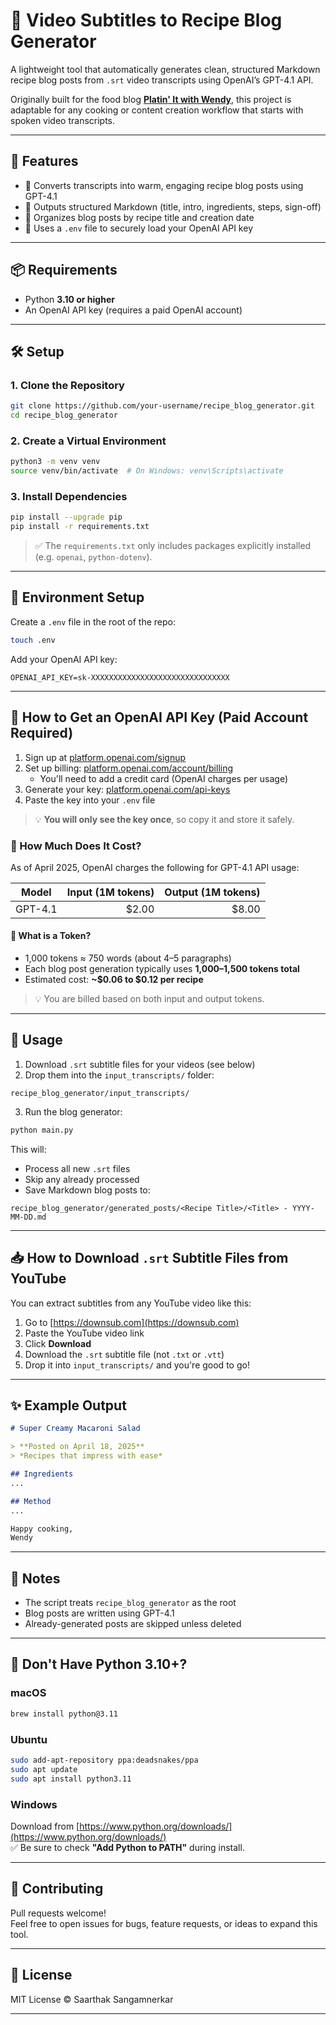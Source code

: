 # 🍳 Video Subtitles to Recipe Blog Generator

A lightweight tool that automatically generates clean, structured Markdown recipe blog posts from `.srt` video transcripts using OpenAI’s GPT-4.1 API.  

Originally built for the food blog [**Platin' It with Wendy**](https://www.youtube.com/@PlatinItWithWendy), this project is adaptable for any cooking or content creation workflow that starts with spoken video transcripts.

---

## 🚀 Features

- 🧠 Converts transcripts into warm, engaging recipe blog posts using GPT-4.1  
- 📝 Outputs structured Markdown (title, intro, ingredients, steps, sign-off)  
- 📂 Organizes blog posts by recipe title and creation date  
- 🔐 Uses a `.env` file to securely load your OpenAI API key

---

## 📦 Requirements

- Python **3.10 or higher**
- An OpenAI API key (requires a paid OpenAI account)

---

## 🛠️ Setup

### 1. Clone the Repository

```bash
git clone https://github.com/your-username/recipe_blog_generator.git
cd recipe_blog_generator
```

### 2. Create a Virtual Environment

```bash
python3 -m venv venv
source venv/bin/activate  # On Windows: venv\Scripts\activate
```

### 3. Install Dependencies

```bash
pip install --upgrade pip
pip install -r requirements.txt
```

> ✅ The `requirements.txt` only includes packages explicitly installed (e.g. `openai`, `python-dotenv`).

---

## 🔐 Environment Setup

Create a `.env` file in the root of the repo:

```bash
touch .env
```

Add your OpenAI API key:

```env
OPENAI_API_KEY=sk-XXXXXXXXXXXXXXXXXXXXXXXXXXXXXXX
```

---

## 🔑 How to Get an OpenAI API Key (Paid Account Required)

1. Sign up at [platform.openai.com/signup](https://platform.openai.com/signup)  
2. Set up billing: [platform.openai.com/account/billing](https://platform.openai.com/account/billing)  
   - You'll need to add a credit card (OpenAI charges per usage)
3. Generate your key: [platform.openai.com/api-keys](https://platform.openai.com/api-keys)  
4. Paste the key into your `.env` file

> 💡 **You will only see the key once**, so copy it and store it safely.

### 💸 How Much Does It Cost?

As of April 2025, OpenAI charges the following for GPT-4.1 API usage:

| Model     | Input (1M tokens) | Output (1M tokens) |
|-----------|------------------:|-------------------:|
| GPT-4.1   | $2.00             | $8.00              |

#### 🧠 What is a Token?

- 1,000 tokens ≈ 750 words (about 4–5 paragraphs)
- Each blog post generation typically uses **1,000–1,500 tokens total**
- Estimated cost: **~$0.06 to $0.12 per recipe**

> 💡 You are billed based on both input and output tokens.

---

## 📂 Usage

1. Download `.srt` subtitle files for your videos (see below)  
2. Drop them into the `input_transcripts/` folder:

```
recipe_blog_generator/input_transcripts/
```

3. Run the blog generator:

```bash
python main.py
```

This will:
- Process all new `.srt` files
- Skip any already processed
- Save Markdown blog posts to:

```
recipe_blog_generator/generated_posts/<Recipe Title>/<Title> - YYYY-MM-DD.md
```

---

## 📥 How to Download `.srt` Subtitle Files from YouTube

You can extract subtitles from any YouTube video like this:

1. Go to [https://downsub.com](https://downsub.com)
2. Paste the YouTube video link
3. Click **Download**
4. Download the `.srt` subtitle file (not `.txt` or `.vtt`)
5. Drop it into `input_transcripts/` and you're good to go!

---

## ✨ Example Output

```markdown
# Super Creamy Macaroni Salad

> **Posted on April 18, 2025**  
> *Recipes that impress with ease*

## Ingredients
...

## Method
...

Happy cooking,  
Wendy
```

---

## 🧪 Notes

- The script treats `recipe_blog_generator` as the root
- Blog posts are written using GPT-4.1
- Already-generated posts are skipped unless deleted

---

## 🐍 Don't Have Python 3.10+?

### macOS

```bash
brew install python@3.11
```

### Ubuntu

```bash
sudo add-apt-repository ppa:deadsnakes/ppa
sudo apt update
sudo apt install python3.11
```

### Windows

Download from [https://www.python.org/downloads/](https://www.python.org/downloads/)  
✅ Be sure to check **"Add Python to PATH"** during install.

---

## 🤝 Contributing

Pull requests welcome!  
Feel free to open issues for bugs, feature requests, or ideas to expand this tool.

---

## 📜 License

MIT License © Saarthak Sangamnerkar

---
